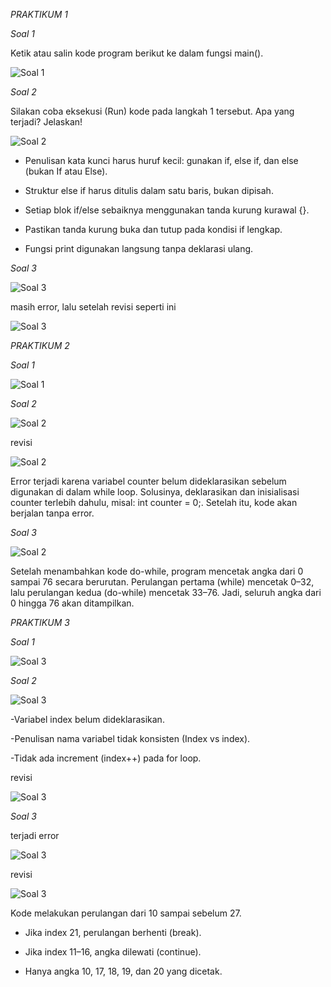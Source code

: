 *PRAKTIKUM 1*

*Soal 1*

Ketik atau salin kode program berikut ke dalam fungsi main().

![Soal 1](img/image.png)

*Soal 2*

Silakan coba eksekusi (Run) kode pada langkah 1 tersebut. Apa yang terjadi? Jelaskan!

![Soal 2](img/image2.png)

- Penulisan kata kunci harus huruf kecil: gunakan if, else if, dan else (bukan If atau Else).

- Struktur else if harus ditulis dalam satu baris, bukan dipisah.

- Setiap blok if/else sebaiknya menggunakan tanda kurung kurawal {}.

- Pastikan tanda kurung buka dan tutup pada kondisi if lengkap.

- Fungsi print digunakan langsung tanpa deklarasi ulang.

*Soal 3*

![Soal 3](img/image3.png)

masih error, lalu setelah revisi seperti ini

![Soal 3](img/image4.png)

*PRAKTIKUM 2*

*Soal 1*

![Soal 1](img/image5.png)

*Soal 2*

![Soal 2](img/image6.png)

revisi

![Soal 2](img/image7.png)

Error terjadi karena variabel counter belum dideklarasikan sebelum digunakan di dalam while loop. Solusinya, deklarasikan dan inisialisasi counter terlebih dahulu, misal: int counter = 0;. Setelah itu, kode akan berjalan tanpa error.

*Soal 3*

![Soal 2](img/image8.png)

Setelah menambahkan kode do-while, program mencetak angka dari 0 sampai 76 secara berurutan.
Perulangan pertama (while) mencetak 0–32, lalu perulangan kedua (do-while) mencetak 33–76.
Jadi, seluruh angka dari 0 hingga 76 akan ditampilkan.

*PRAKTIKUM 3*

*Soal 1*

![Soal 3](img/image9.png)

*Soal 2*

![Soal 3](img/image10.png)

-Variabel index belum dideklarasikan.

-Penulisan nama variabel tidak konsisten (Index vs index).

-Tidak ada increment (index++) pada for loop.

revisi

![Soal 3](img/image11.png)

*Soal 3*

terjadi error

![Soal 3](img/image12.png)

revisi

![Soal 3](img/image13.png)

Kode melakukan perulangan dari 10 sampai sebelum 27.

- Jika index 21, perulangan berhenti (break).

- Jika index 11–16, angka dilewati (continue).

- Hanya angka 10, 17, 18, 19, dan 20 yang dicetak.
